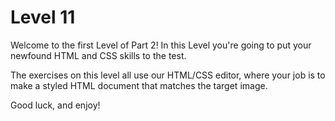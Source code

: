 # Level 11

Welcome to the first Level of Part 2! In this Level you're going to put your newfound HTML and CSS skills to the test.

The exercises on this level all use our HTML/CSS editor, where your job is to make a styled HTML document that matches the target image.

Good luck, and enjoy!

